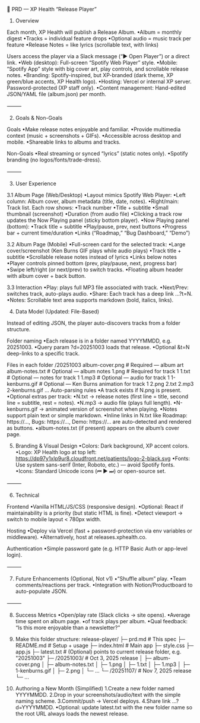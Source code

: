 📄 PRD — XP Health “Release Player”

1. Overview

Each month, XP Health will publish a Release Album.
•Album = monthly digest
•Tracks = individual feature drops
•Optional audio = music track per feature
•Release Notes = like lyrics (scrollable text, with links)

Users access the player via a Slack message (“▶ Open Player”) or a direct link.
•Web (desktop): Full-screen “Spotify Web Player” style.
•Mobile: “Spotify App” style with big cover art, play controls, and scrollable release notes.
•Branding: Spotify-inspired, but XP-branded (dark theme, XP green/blue accents, XP Health logo).
•Hosting: Vercel or internal XP server. Password-protected (XP staff only).
•Content management: Hand-edited JSON/YAML file (album.json) per month.

⸻

2. Goals & Non-Goals

Goals
•Make release notes enjoyable and familiar.
•Provide multimedia context (music + screenshots + GIFs).
•Accessible across desktop and mobile.
•Shareable links to albums and tracks.

Non-Goals
•Real streaming or synced “lyrics” (static notes only).
•Spotify branding (no logos/fonts/trade-dress).

⸻

3. User Experience

3.1 Album Page (Web/Desktop)
•Layout mimics Spotify Web Player:
•Left column: Album cover, album metadata (title, date, notes).
•Right/main: Track list. Each row shows:
•Track number
•Title + subtitle
•Small thumbnail (screenshot)
•Duration (from audio file)
•Clicking a track row updates the Now Playing panel (sticky bottom player).
•Now Playing panel (bottom):
•Track title + subtitle
•Play/pause, prev, next buttons
•Progress bar + current time/duration
•Links (“Roadmap,” “Bug Dashboard,” “Demo”)

3.2 Album Page (Mobile)
•Full-screen card for the selected track:
•Large cover/screenshot (Ken Burns GIF plays while audio plays)
•Track title + subtitle
•Scrollable release notes instead of lyrics
•Links below notes
•Player controls pinned bottom (prev, play/pause, next, progress bar)
•Swipe left/right (or next/prev) to switch tracks.
•Floating album header with album cover + back button.

3.3 Interaction
•Play: plays full MP3 file associated with track.
•Next/Prev: switches track, auto-plays audio.
•Share: Each track has a deep link ...?t=N.
•Notes: Scrollable text area supports markdown (bold, italics, links).


4. Data Model (Updated: File-Based)

Instead of editing JSON, the player auto-discovers tracks from a folder structure.

Folder naming
•Each release is in a folder named YYYYMMDD, e.g. 20251003.
•Query param ?d=20251003 loads that release.
•Optional &t=N deep-links to a specific track.

Files in each folder
/20251003
  album-cover.png      # Required — album art
  album-notes.txt      # Optional — album notes
  1.png                # Required for track 1
  1.txt                # Optional — notes for track 1
  1.mp3                # Optional — audio for track 1
  1-kenburns.gif       # Optional — Ken Burns animation for track 1
  2.png
  2.txt
  2.mp3
  2-kenburns.gif
  ...
Auto-parsing rules
•A track exists if N.png is present.
•Optional extras per track:
•N.txt → release notes (first line = title, second line = subtitle, rest = notes).
•N.mp3 → audio file (plays full length).
•N-kenburns.gif → animated version of screenshot when playing.
•Notes support plain text or simple markdown.
•Inline links in N.txt like Roadmap: https://..., Bugs: https://..., Demo: https://... are auto-detected and rendered as buttons.
•album-notes.txt (if present) appears on the album’s cover page.




5. Branding & Visual Design
•Colors: Dark background, XP accent colors.
•Logo: XP Health logo at top left:
https://dp97y1xlp9ur8.cloudfront.net/patients/logo-2-black.svg
•Fonts: Use system sans-serif (Inter, Roboto, etc.) — avoid Spotify fonts.
•Icons: Standard Unicode icons (⏮ ▶ ⏭) or open-source set.

⸻

6. Technical

Frontend
•Vanilla HTML/JS/CSS (responsive design).
•Optional: React if maintainability is a priority (but static HTML is fine).
•Detect viewport → switch to mobile layout < 780px width.

Hosting
•Deploy via Vercel (fast + password-protection via env variables or middleware).
•Alternatively, host at releases.xphealth.co.

Authentication
•Simple password gate (e.g. HTTP Basic Auth or app-level login).

⸻

7. Future Enhancements (Optional, Not v1)
•“Shuffle album” play.
•Team comments/reactions per track.
•Integration with Notion/Productboard to auto-populate JSON.

⸻

8. Success Metrics
•Open/play rate (Slack clicks → site opens).
•Average time spent on album page.
•of track plays per album.
•Qual feedback: “Is this more enjoyable than a newsletter?”



9. Make this folder structure:
release-player/
  ├─ prd.md             # This spec
  ├─ README.md          # Setup + usage
  ├─ index.html         # Main app
  ├─ style.css
  ├─ app.js
  ├─ latest.txt         # (Optional) points to current release folder, e.g. "20251003"
  ├─ /20251003/         # Oct 3, 2025 release
  │    ├─ album-cover.png
  │    ├─ album-notes.txt
  │    ├─ 1.png
  │    ├─ 1.txt
  │    ├─ 1.mp3
  │    ├─ 1-kenburns.gif
  │    ├─ 2.png
  │    └─ ...
  └─ /20251107/         # Nov 7, 2025 release
       └─ ...



10. Authoring a New Month (Simplified)
1.Create a new folder named YYYYMMDD.
2.Drop in your screenshots/audio/text with the simple naming scheme.
3.Commit/push → Vercel deploys.
4.Share link ...?d=YYYYMMDD.
•Optional: update latest.txt with the new folder name so the root URL always loads the newest release.

